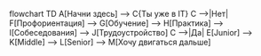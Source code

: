 flowchart TD
    A[Начни здесь] --> C{Ты уже в IT}
    C -->|Нет| F[Профориентация] --> G[Обучение] --> H[Практика] --> I[Собеседования] --> J[Трудоустройство]
    C -->|Да| E[Junior] --> K[Middle] --> L[Senior] --> M[Хочу двигаться дальше]
